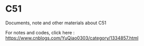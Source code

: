 # C51
Documents, note and other materials about C51

For notes and codes, click here : https://www.cnblogs.com/YuQiao0303/category/1334857.html
